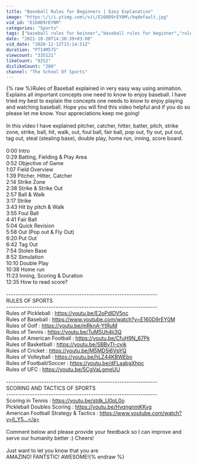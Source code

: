 ```yaml
---
title: "Baseball Rules for Beginners | Easy Explanation"
image: "https:\/\/i.ytimg.com\/vi\/E160D9rEY0M\/hqdefault.jpg"
vid_id: "E160D9rEY0M"
categories: "Sports"
tags: ["baseball rules for beinner","baseball rules for beginner","rules of baseball for beginners"]
date: "2021-10-20T14:30:39+03:00"
vid_date: "2020-12-12T15:14:51Z"
duration: "PT14M57S"
viewcount: "335121"
likeCount: "8252"
dislikeCount: "280"
channel: "The School Of Sports"
---
```

{% raw %}Rules of Baseball explained in very easy way using animation. Explains all important concepts one need to know to enjoy baseball. I have tried my best to explain the concepts one needs to know to enjoy playing and watching baseball. Hope you will find this video helpful and if you do so please let me know. Your appreciations keep me going!<br /><br />In this video I have explained pitcher, catcher, hitter, batter, pitch, strike zone, strike, ball, hit, walk, out, foul ball, fair ball, pop out, fly out, put out, tag out, steal (stealing base), double play, home run, inning, score board.<br /><br />0:00 Intro<br />0:29 Batting, Fielding &amp; Play Area <br />0:52 Objective of Game<br />1:07 Field Overview<br />1:39 Pitcher, Hitter, Catcher<br />2:14 Strike Zone<br />2:38 Strike &amp; Strike Out<br />2:57 Ball &amp; Walk<br />3:17 Strike<br />3:43 Hit by pitch &amp; Walk<br />3:55 Foul Ball<br />4:41 Fair Ball<br />5:04 Quick Revision<br />5:58 Out (Pop out &amp; Fly Out)<br />6:20 Put Out<br />6:42 Tag Out<br />7:54 Stolen Base<br />8:52 Simulation<br />10:10 Double Play<br />10:38 Home run<br />11:23 Inning, Scoring &amp; Duration<br />12:35 How to read score?<br /><br />----------------------------------------------------------------<br />                RULES OF SPORTS<br />----------------------------------------------------------------<br />Rules of Pickleball : <a rel="nofollow" target="blank" href="https://youtu.be/E2oPdIDV5nc">https://youtu.be/E2oPdIDV5nc</a><br />Rules of Baseball : <a rel="nofollow" target="blank" href="https://www.youtube.com/watch?v=E160D9rEY0M">https://www.youtube.com/watch?v=E160D9rEY0M</a><br />Rules of Golf : <a rel="nofollow" target="blank" href="https://youtu.be/mRknA-YtRuM">https://youtu.be/mRknA-YtRuM</a><br />Rules of Tennis : <a rel="nofollow" target="blank" href="https://youtu.be/TuM5Uh4ii3Q">https://youtu.be/TuM5Uh4ii3Q</a><br />Rules of American Football : <a rel="nofollow" target="blank" href="https://youtu.be/CfuH9N_67Pk">https://youtu.be/CfuH9N_67Pk</a><br />Rules of Basketball : <a rel="nofollow" target="blank" href="https://youtu.be/SBBvTI-cvik">https://youtu.be/SBBvTI-cvik</a><br />Rules of Cricket : <a rel="nofollow" target="blank" href="https://youtu.be/M5MD5i6VpYQ">https://youtu.be/M5MD5i6VpYQ</a><br />Rules of Volleyball : <a rel="nofollow" target="blank" href="https://youtu.be/hLZ44KBWEbo">https://youtu.be/hLZ44KBWEbo</a><br />Rules of Football/Soccer : <a rel="nofollow" target="blank" href="https://youtu.be/dFLaabgXhpc">https://youtu.be/dFLaabgXhpc</a><br />Rules of UFC : <a rel="nofollow" target="blank" href="https://youtu.be/5CgVaLgmeUU">https://youtu.be/5CgVaLgmeUU</a><br /><br />----------------------------------------------------------------<br />  SCORING AND TACTICS OF SPORTS<br />----------------------------------------------------------------<br />Scoring in Tennis : <a rel="nofollow" target="blank" href="https://youtu.be/stdk_U0pL0o">https://youtu.be/stdk_U0pL0o</a><br />Pickleball Doubles Scoring : <a rel="nofollow" target="blank" href="https://youtu.be/HvqngnmKKvg">https://youtu.be/HvqngnmKKvg</a><br />American Football Strategy &amp; Tactics : <a rel="nofollow" target="blank" href="https://www.youtube.com/watch?v=ll_Y5...">https://www.youtube.com/watch?v=ll_Y5...</a><br /><br />Comment below and please provide your feedback so I can improve and serve our humanity better :) Cheers! <br /><br />Just want to let you know that you are <br />AMAZING! FANTSTIC! AWESOME!{% endraw %}
